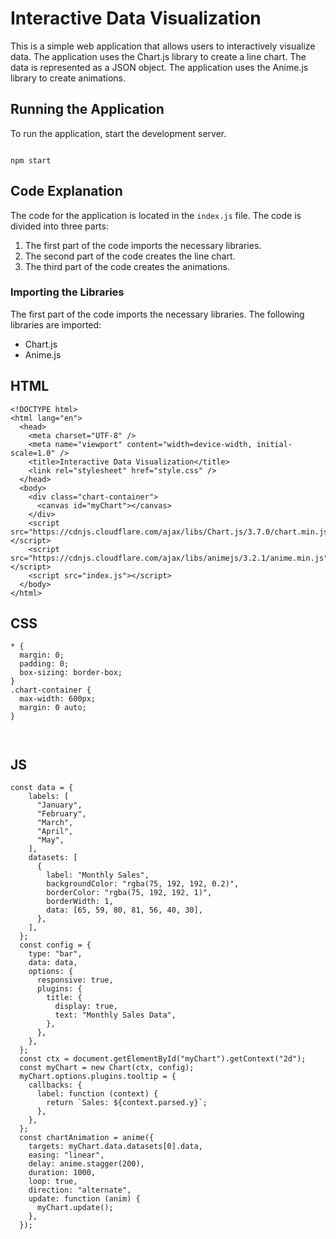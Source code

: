 # Interactive Data Visualization

This is a simple web application that allows users to interactively visualize data. The application uses the Chart.js library to create a line chart. The data is represented as a JSON object. The application uses the Anime.js library to create animations.


## Running the Application

To run the application, start the development server.

```

npm start

```

## Code Explanation

The code for the application is located in the `index.js` file. The code is divided into three parts:

1. The first part of the code imports the necessary libraries.
2. The second part of the code creates the line chart.
3. The third part of the code creates the animations.

### Importing the Libraries

The first part of the code imports the necessary libraries. The following libraries are imported:

- Chart.js
- Anime.js

## HTML

```
<!DOCTYPE html>
<html lang="en">
  <head>
    <meta charset="UTF-8" />
    <meta name="viewport" content="width=device-width, initial-scale=1.0" />
    <title>Interactive Data Visualization</title>
    <link rel="stylesheet" href="style.css" />
  </head>
  <body>
    <div class="chart-container">
      <canvas id="myChart"></canvas>
    </div>
    <script src="https://cdnjs.cloudflare.com/ajax/libs/Chart.js/3.7.0/chart.min.js"></script>
    <script src="https://cdnjs.cloudflare.com/ajax/libs/animejs/3.2.1/anime.min.js"></script>
    <script src="index.js"></script>
  </body>
</html>

```

## CSS

```
* {
  margin: 0;
  padding: 0;
  box-sizing: border-box;
}
.chart-container {
  max-width: 600px;
  margin: 0 auto;
}



```

## JS

```
const data = {
    labels: [
      "January",
      "February",
      "March",
      "April",
      "May",
    ],
    datasets: [
      {
        label: "Monthly Sales",
        backgroundColor: "rgba(75, 192, 192, 0.2)",
        borderColor: "rgba(75, 192, 192, 1)",
        borderWidth: 1,
        data: [65, 59, 80, 81, 56, 40, 30],
      },
    ],
  };
  const config = {
    type: "bar",
    data: data,
    options: {
      responsive: true,
      plugins: {
        title: {
          display: true,
          text: "Monthly Sales Data",
        },
      },
    },
  };
  const ctx = document.getElementById("myChart").getContext("2d");
  const myChart = new Chart(ctx, config);
  myChart.options.plugins.tooltip = {
    callbacks: {
      label: function (context) {
        return `Sales: ${context.parsed.y}`;
      },
    },
  };
  const chartAnimation = anime({
    targets: myChart.data.datasets[0].data,
    easing: "linear",
    delay: anime.stagger(200),
    duration: 1000,
    loop: true,
    direction: "alternate",
    update: function (anim) {
      myChart.update();
    },
  });

  

```
